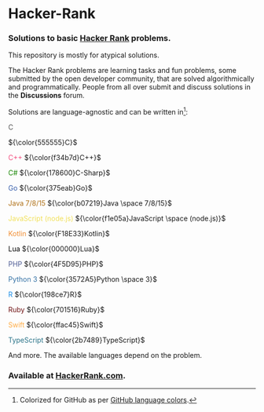 # Hacker-Rank

### Solutions to basic [Hacker Rank](https://www.hackerrank.com/) problems.

This repository is mostly for atypical solutions.

The Hacker Rank problems are learning tasks and fun problems, some submitted by the open developer community, that are solved algorithmically and programmatically.
People from all over submit and discuss solutions in the **Discussions** forum.

Solutions are language-agnostic and can be written in[^1]:

<span style="color:#555555;">C</span>

${\color{555555}C}$

<span style="color:#f34b7d">C++</span>
${\color{f34b7d}C++}$

<span style="color:#178600">C#</span>
${\color{178600}C-Sharp}$

<span style="color:#375eab">Go</span>
${\color{375eab}Go}$

<span style="color:#b07219">Java 7/8/15</span>
${\color{b07219}Java \space 7/8/15}$

<span style="color:#f1e05a">JavaScript (node.js)</span>
${\color{f1e05a}JavaScript \space (node.js)}$

<span style="color:#F18E33">Kotlin</span>
${\color{F18E33}Kotlin}$

<span style="color:#000000">Lua</span>
${\color{000000}Lua}$

<span style="color:#4F5D95">PHP</span>
${\color{4F5D95}PHP}$

<span style="color:#3572A5">Python 3</span>
${\color{3572A5}Python \space 3}$

<span style="color:#198ce7">R</span>
${\color{198ce7}R}$

<span style="color:#701516">Ruby</span>
${\color{701516}Ruby}$

<span style="color:#ffac45">Swift</span>
${\color{ffac45}Swift}$

<span style="color:#2b7489">TypeScript</span>
${\color{2b7489}TypeScript}$

And more.
The available languages depend on the problem.

### **Available at [HackerRank.com](https://www.hackerrank.com/).**

[^1]: Colorized for GitHub as per [GitHub language colors](https://gist.github.com/robertpeteuil/bb2dc86f3b3e25d203664d61410bfa30#file-github-lang-colors-css).
